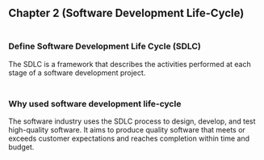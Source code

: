 ## Chapter 2 (Software Development Life-Cycle)

### **<br/>Define Software Development Life Cycle (SDLC)**
The SDLC is a framework that describes the activities performed at each stage of a software development project.<br/>

### **<br/>Why used software development life-cycle**
The software industry uses the SDLC process to design, develop, and test high-quality software. It aims to produce quality software that meets or exceeds customer expectations and reaches completion within time and budget.<br/>

